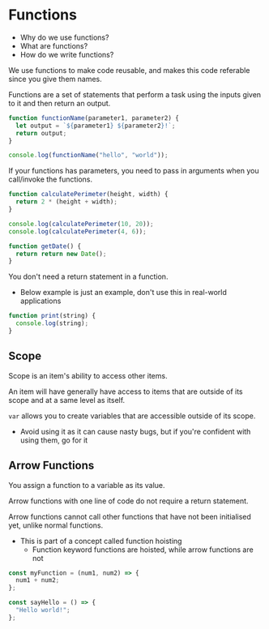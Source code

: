 # Functions

- Why do we use functions?
- What are functions?
- How do we write functions?

We use functions to make code reusable, and makes this code referable since you give them names.

Functions are a set of statements that perform a task using the inputs given to it and then return an output.

```js
function functionName(parameter1, parameter2) {
  let output = `${parameter1} ${parameter2}!`;
  return output;
}

console.log(functionName("hello", "world"));
```

If your functions has parameters, you need to pass in arguments when you call/invoke the functions.

```js
function calculatePerimeter(height, width) {
  return 2 * (height + width);
}

console.log(calculatePerimeter(10, 20));
console.log(calculatePerimeter(4, 6));
```

```js
function getDate() {
  return return new Date();
}
```

You don't need a return statement in a function.

- Below example is just an example, don't use this in real-world applications

```js
function print(string) {
  console.log(string);
}
```

## Scope

Scope is an item's ability to access other items.

An item will have generally have access to items that are outside of its scope and at a same level as itself.

`var` allows you to create variables that are accessible outside of its scope.

- Avoid using it as it can cause nasty bugs, but if you're confident with using them, go for it

## Arrow Functions

You assign a function to a variable as its value.

Arrow functions with one line of code do not require a return statement.

Arrow functions cannot call other functions that have not been initialised yet, unlike normal functions.

- This is part of a concept called function hoisting
  - Function keyword functions are hoisted, while arrow functions are not

```js
const myFunction = (num1, num2) => {
  num1 + num2;
};

const sayHello = () => {
  "Hello world!";
};
```
